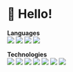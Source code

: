 # 👋 Hello!

**Languages**<br>
![](https://img.shields.io/badge/-TypeScript-000?&logo=TypeScript)
![](https://img.shields.io/badge/-JavaScript-000?&logo=JavaScript)
![](https://img.shields.io/badge/-C%23-000?&logo=csharp)
![](https://img.shields.io/badge/-MySQL-000?&logo=MySQL)

**Technologies**<br>
![](https://img.shields.io/badge/-React-000?&logo=React)
![](https://img.shields.io/badge/-Testing_Library-000?&logo=testinglibrary)
![](https://img.shields.io/badge/-Vite-000?&logo=vite)
![](https://img.shields.io/badge/-Jest-000?&logo=jest)
![](https://img.shields.io/badge/-Node.js-000?&logo=node.js)
![](https://img.shields.io/badge/-Express.js-000?&logo=express)
![](https://img.shields.io/badge/-.NET-000)
